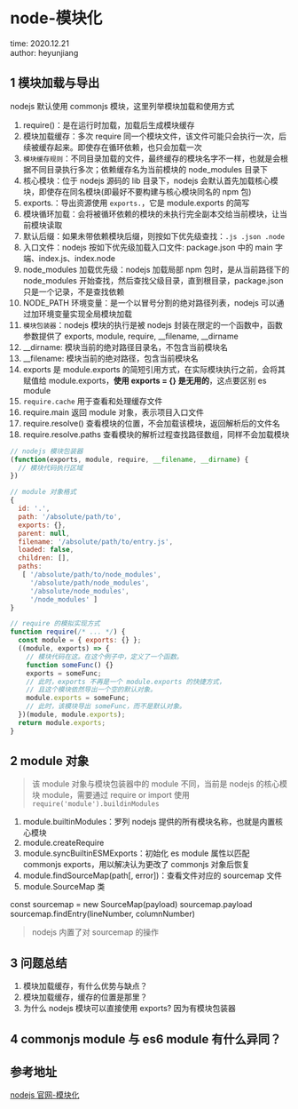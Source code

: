 # node-模块化

time: 2020.12.21  
author: heyunjiang

## 1 模块加载与导出

nodejs 默认使用 commonjs 模块，这里列举模块加载和使用方式  
1. require()：是在运行时加载，加载后生成模块缓存
2. 模块加载缓存：多次 require 同一个模块文件，该文件可能只会执行一次，后续被缓存起来。即使存在循环依赖，也只会加载一次
3. `模块缓存规则`：不同目录加载的文件，最终缓存的模块名字不一样，也就是会根据不同目录执行多次；依赖缓存名为当前模块的 node_modules 目录下
4. 核心模块：位于 nodejs 源码的 lib 目录下，nodejs 会默认首先加载核心模块，即使存在同名模块(即最好不要构建与核心模块同名的 npm 包)
5. exports.：导出资源使用 `exports.`，它是 module.exports 的简写
6. 模块循环加载：会将被循环依赖的模块的未执行完全副本交给当前模块，让当前模块读取
7. 默认后缀：如果未带依赖模块后缀，则按如下优先级查找：`.js .json .node`
8. 入口文件：nodejs 按如下优先级加载入口文件: package.json 中的 main 字端、index.js、index.node
9. node_modules 加载优先级：nodejs 加载局部 npm 包时，是从当前路径下的 node_modules 开始查找，然后查找父级目录，直到根目录，package.json 只是一个记录，不是查找依赖
10. NODE_PATH 环境变量：是一个以冒号分割的绝对路径列表，nodejs 可以通过加环境变量实现全局模块加载
11. `模块包装器`：nodejs 模块的执行是被 nodejs 封装在限定的一个函数中，函数参数提供了 exports, module, require, __filename, __dirname
12. __dirname: 模块当前的绝对路径目录名，不包含当前模块名
13. __filename: 模块当前的绝对路径，包含当前模块名
14. exports 是 module.exports 的简短引用方式，在实际模块执行之前，会将其赋值给 module.exports，**使用 exports = {} 是无用的**，这点要区别 es module
15. `require.cache` 用于查看和处理缓存文件
16. require.main 返回 module 对象，表示项目入口文件
17. require.resolve() 查看模块的位置，不会加载该模块，返回解析后的文件名
18. require.resolve.paths 查看模块的解析过程查找路径数组，同样不会加载模块

```javascript
// nodejs 模块包装器
(function(exports, module, require, __filename, __dirname) {
  // 模块代码执行区域
})
```

```javascript
// module 对象格式
{
  id: '.',
  path: '/absolute/path/to',
  exports: {},
  parent: null,
  filename: '/absolute/path/to/entry.js',
  loaded: false,
  children: [],
  paths:
   [ '/absolute/path/to/node_modules',
     '/absolute/path/node_modules',
     '/absolute/node_modules',
     '/node_modules' ]
}
```

```javascript
// require 的模拟实现方式
function require(/* ... */) {
  const module = { exports: {} };
  ((module, exports) => {
    // 模块代码在这。在这个例子中，定义了一个函数。
    function someFunc() {}
    exports = someFunc;
    // 此时，exports 不再是一个 module.exports 的快捷方式，
    // 且这个模块依然导出一个空的默认对象。
    module.exports = someFunc;
    // 此时，该模块导出 someFunc，而不是默认对象。
  })(module, module.exports);
  return module.exports;
}
```

## 2 module 对象

> 该 module 对象与模块包装器中的 module 不同，当前是 nodejs 的核心模块 module，需要通过 require or import 使用 `require('module').buildinModules`

1. module.builtinModules：罗列 nodejs 提供的所有模块名称，也就是内置核心模块
2. module.createRequire
3. module.syncBuiltinESMExports：初始化 es module 属性以匹配 commonjs exports，用以解决认为更改了 commonjs 对象后恢复
4. module.findSourceMap(path[, error])：查看文件对应的 sourcemap 文件
5. module.SourceMap 类

const sourcemap = new SourceMap(payload)
sourcemap.payload
sourcemap.findEntry(lineNumber, columnNumber)

> nodejs 内置了对 sourcemap 的操作

## 3 问题总结

1. 模块加载缓存，有什么优势与缺点？
2. 模块加载缓存，缓存的位置是那里？
3. 为什么 nodejs 模块可以直接使用 exports? 因为有模块包装器

## 4 commonjs module 与 es6 module 有什么异同？

## 参考地址

[nodejs 官网-模块化](http://nodejs.cn/api/modules.html)
